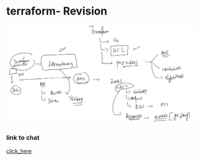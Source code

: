 # terraform- Revision 

<img src="tfrev.png">

### link to chat 

[click_here](https://codeshare.io/AdB3kx)

